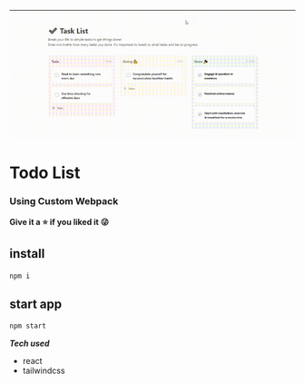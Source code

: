 
![](https://github.com/sadegh1379/Todo-list-drag-and-drop/blob/main/demo.gif)
# Todo List

### Using Custom Webpack

**Give it a ⭐ if you liked it 😜**

## install

```bash
npm i
```

## start app

```bash
npm start
```

**_Tech used_**

- react
- tailwindcss

